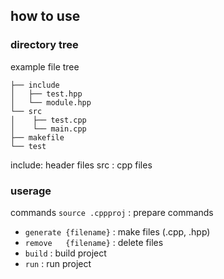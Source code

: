 ## how to use

### directory tree
example file tree

```
├── include
│   ├── test.hpp
│   └── module.hpp
└── src
│    ├── test.cpp
│    └── main.cpp
├── makefile
└── test
```

include: header files
src    : cpp files

### userage
commands
  `source .cppproj`    : prepare commands

 - `generate {filename}` : make files (.cpp, .hpp)
 - `remove   {filename}` : delete files
 - `build`               : build project
 - `run`                 : run   project
